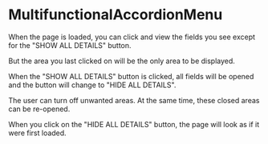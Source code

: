 # MultifunctionalAccordionMenu
When the page is loaded, you can click and view the fields you see except for the "SHOW ALL DETAILS" button.

But the area you last clicked on will be the only area to be displayed.

When the "SHOW ALL DETAILS" button is clicked, all fields will be opened and the button will change to "HIDE ALL DETAILS".

The user can turn off unwanted areas. At the same time, these closed areas can be re-opened.

When you click on the "HIDE ALL DETAILS" button, the page will look as if it were first loaded.
